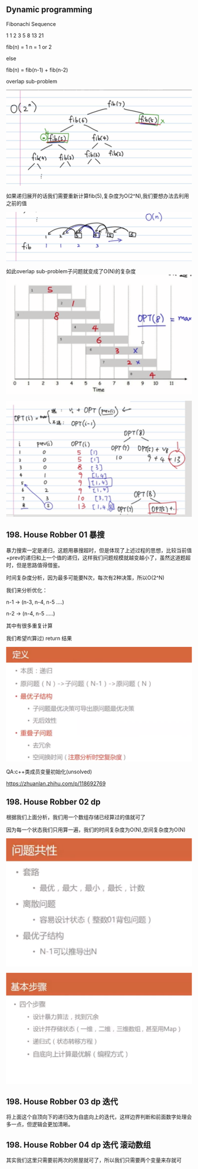## Dynamic programming 

Fibonachi Sequence 

1 1 2 3 5 8 13 21

fib(n) = 1  n = 1 or 2

else 

fib(n) = fib(n-1) + fib(n-2)

overlap sub-problem

![fib](./assets/fib.png)

如果递归展开的话我们需要重新计算fib(5),复杂度为O(2^N),我们要想办法去利用之前的值

![fib_dp](./assets/fib_dp.png)

如此overlap sub-problem子问题就变成了O(N)的复杂度
![dp_0](./assets/dp_0.png)

![dp_1](./assets/dp_1.png)

## 198. House Robber 01 暴搜

暴力搜索一定是递归，这题用暴搜超时，但是体现了上述过程的思想，比较当前值+prev的递归和上一个值的递归，这样我们问题规模就越变越小了，虽然这道题超时，但是思路值得借鉴。

时间复杂度分析，因为最多可能要N次，每次有2种决策，所以O(2^N)

我们来分析优化：

n-1 -> (n-3, n-4, n-5 ....)

n-2 -> (n-4, n-5 .....)

其中有很多重复计算

我们希望if(算过) return 结果

![dp_2](./assets/dp_2.png)

QA:c++类成员变量初始化(unsolved)

https://zhuanlan.zhihu.com/p/118692769

## 198. House Robber 02 dp

根据我们上面分析，我们用一个数组存储已经算过的值就可了

因为每一个状态我们只用算一遍，我们的时间复杂度为O(N),空间复杂度为O(N)

![dp_3](./assets/dp_3.png)

![dp_4](./assets/dp_4.png)

## 198. House Robber 03 dp 迭代

将上面这个自顶向下的递归改为自底向上的迭代，这样边界判断和前面数字处理会多一点，但逻辑会更加清晰。

## 198. House Robber 04 dp 迭代 滚动数组

其实我们这里只需要前两次的房屋就可了，所以我们只需要两个变量来存就可


